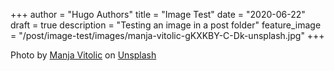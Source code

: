 +++
author = "Hugo Authors"
title = "Image Test"
date = "2020-06-22"
draft = true
description = "Testing an image in a post folder"
feature_image = "/post/image-test/images/manja-vitolic-gKXKBY-C-Dk-unsplash.jpg"
+++

Photo by [Manja Vitolic](https://unsplash.com/@madhatterzone?utm_source=unsplash&amp;utm_medium=referral&amp;utm_content=creditCopyText) on [Unsplash](https://unsplash.com/s/photos/cat?utm_source=unsplash&amp;utm_medium=referral&amp;utm_content=creditCopyText)
